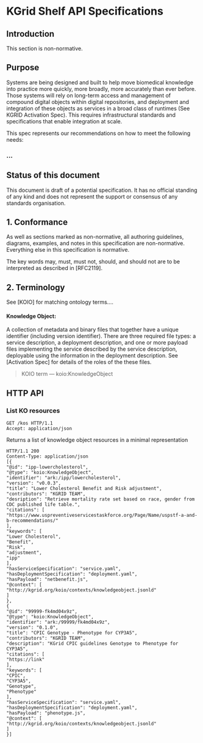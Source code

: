 # KGrid Shelf API Specifications

## Introduction

This section is non-normative.

## Purpose

Systems are being designed and built to help move biomedical knowledge into practice more quickly, more broadly, more accurately than ever before. Those systems will rely on long-term access and management of compound digital objects within digital repositories, and deployment and integration of these objects as services in a broad class of runtimes (See KGRID Activation Spec). This requires infrastructural standards and specifications that enable integration at scale.                     

This spec represents our recommendations on how to meet the following needs:

### ...

## Status of this document

This document is draft of a potential specification. It has no official standing of any kind and does not represent the support or consensus of any standards organisation.

## 1. Conformance

As well as sections marked as non-normative, all authoring guidelines, diagrams, examples, and notes in this specification are non-normative. Everything else in this specification is normative.

The key words <conform>may</conform>, <conform>must</conform>, <conform>must not</conform>, <conform>should</conform>, and <conform>should not</conform> are to be interpreted as described in [RFC2119].

## 2. Terminology

See [KOIO] for matching ontology terms....

#### Knowledge Object:
A collection of metadata and binary files that together have a unique identifier (including version identifier). There are three required file types: a service description, a deployment description, and one or more payload files implementing the service described by the service description, deployable using the information in the deployment description. See [Activation Spec] for details of the roles of the these files.

> KOIO term — koio:KnowledgeObject

## HTTP API

### List KO resources
```
GET /kos HTTP/1.1
Accept: application/json
```
Returns a list of knowledge object resources in a minimal representation

```
HTTP/1.1 200
Content-Type: application/json
[{
"@id": "ipp-lowercholesterol",
"@type": "koio:KnowledgeObject",
"identifier": "ark:/ipp/lowercholesterol",
"version": "v0.0.3",
"title": "Lower Cholesterol Benefit and Risk adjustment",
"contributors": "KGRID TEAM",
"desription": "Retrieve mortality rate set based on race, gender from CDC published life table.",
"citations": [
"https://www.uspreventiveservicestaskforce.org/Page/Name/uspstf-a-and-b-recommendations/"
],
"keywords": [
"Lower Cholesterol",
"Benefit",
"Risk",
"adjustment",
"ipp"
],
"hasServiceSpecification": "service.yaml",
"hasDeploymentSpecification": "deployment.yaml",
"hasPayload": "netbenefit.js",
"@context": [
"http://kgrid.org/koio/contexts/knowledgeobject.jsonld"
]
},
{
"@id": "99999-fk4md04x9z",
"@type": "koio:KnowledgeObject",
"identifier": "ark:/99999/fk4md04x9z",
"version": "0.1.0",
"title": "CPIC Genotype - Phenotype for CYP3A5",
"contributors": "KGRID TEAM",
"description": "KGrid CPIC guidelines Genotype to Phenotype for CYP3A5",
"citations": [
"https://link"
],
"keywords": [
"CPIC",
"CYP3A5",
"Genotype",
"Phenotype"
],
"hasServiceSpecification": "service.yaml",
"hasDeploymentSpecification": "deployment.yaml",
"hasPayload": "phenotype.js",
"@context": [
"http://kgrid.org/koio/contexts/knowledgeobject.jsonld"
]
}]
```
